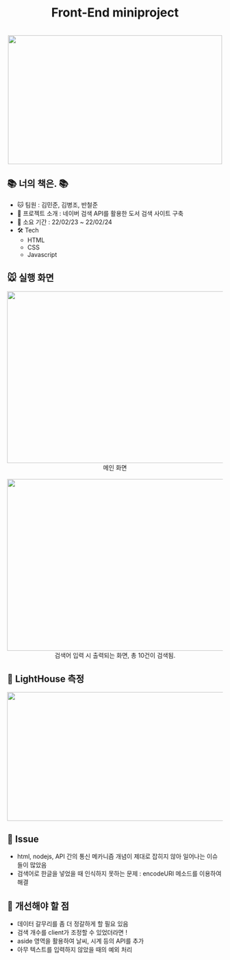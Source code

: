 <div align="center">
  <h1>Front-End miniproject</h1><br>
  <img src="https://user-images.githubusercontent.com/12637306/155544844-df44dfb6-3ad6-4d58-a6a4-e53c2a4183b3.jpg" width=500px height=300px></img>
  <br>
</div>

## 📚 너의 책은. 📚

+ 🐱 팀원 : 김민준, 김병조, 반철준
+ 🐹 프로젝트 소개 : 네이버 검색 API를 활용한 도서 검색 사이트 구축
+ 💪 소요 기간 : 22/02/23 ~ 22/02/24
+ 🛠️ Tech
  + HTML
  + CSS
  + Javascript


## 🐭 실행 화면
<div align="center">
  <img src="https://user-images.githubusercontent.com/12637306/155554448-ba3f36fe-f39b-4341-8015-d90c146b0a66.PNG" width=800px height=400px></img><br>
  메인 화면
  <br><br>
  <img src="https://user-images.githubusercontent.com/12637306/155554999-0e6d90ec-2e7f-4f7f-b3dc-fcd7874ecff4.PNG" width=800px height=400px></img><br>
  검색어 입력 시 출력되는 화면, 총 10건이 검색됨.
</div>


## 🎨 LightHouse 측정
<div align="center">
  <img src="https://user-images.githubusercontent.com/12637306/155556350-1b4acb59-2715-4aed-a1b3-00cec8987bf6.PNG" width=550px height=300px></img>
</div>


## 🐯 Issue
+ html, nodejs, API 간의 통신 메카니즘 개념이 제대로 잡히지 않아 일어나는 이슈들이 많았음
+ 검색어로 한글을 넣었을 때 인식하지 못하는 문제 : encodeURI 메소드를 이용하여 해결


## 🐻 개선해야 할 점
+ 데이터 갈무리를 좀 더 정갈하게 할 필요 있음
+ 검색 개수를 client가 조정할 수 있었더라면 !
+ aside 영역을 활용하여 날씨, 시계 등의 API를 추가
+ 아무 텍스트를 입력하지 않았을 때의 예외 처리



